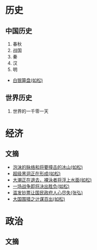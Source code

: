 # 历史

## 中国历史

1. 春秋
2. 战国
3. 秦
4. 汉
6. 明
* [白银算盘(如松)](baiyinsuanpan.md)

## 世界历史

1. 世界的一千零一天


# 经济

## 文摘

* [泡沫的脉络和将要撞击的冰山(如松)](pmdmlhjyzjdbs.md)
* [超级黑洞正在形成(如松)](cjhdzzxc.md)
* [大潮正在退去，裸泳者将浮上水面(如松)](dczztq.md)
* [一场战争即将决出胜负(如松)](yczzjjjcsf.md)
* [滥发钞票让国民政府人心尽失(张弘)](lfcp.md)
* [大国围猎之计谋百出(如松)](daguoweilie.md)


# 政治

## 文摘

